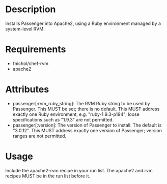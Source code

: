 Description
===========

Installs Passenger into Apache2, using a Ruby environment managed by a
system-level RVM.

Requirements
============

* fnichol/chef-rvm
* apache2

Attributes
==========

* passenger[:rvm_ruby_string]: The RVM Ruby string to be used by Passenger.
  This MUST be set; there is no default.  This MUST address exactly one Ruby
  environment, e.g. "ruby-1.9.3-p194"; loose specifications such as "1.9.3" are
  not permitted.
* passenger[:version]: The version of Passenger to install.
  The default is "3.0.12".
  This MUST address exactly one version of Passenger; version ranges are
  not permitted.

Usage
=====

Include the apache2-rvm recipe in your run list.  The apache2 and rvm recipes
MUST be in the run list before it.
